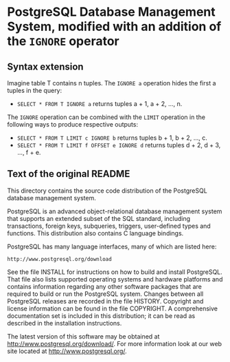 PostgreSQL Database Management System, modified with an addition of the ```IGNORE``` operator
=======================================================================================

Syntax extension
----------------
Imagine table T contains n tuples. The ```IGNORE a``` operation hides the first a tuples in the query:
* ```SELECT * FROM T IGNORE a``` returns tuples a + 1, a + 2, ..., n.

The ```IGNORE``` operation can be combined with the ```LIMIT``` operation in the following ways to produce respective outputs:
* ```SELECT * FROM T LIMIT c IGNORE b``` returns tuples b + 1, b + 2, ..., c.
* ```SELECT * FROM T LIMIT f OFFSET e IGNORE d``` returns tuples d + 2, d + 3, ..., f + e.

Text of the original README
-------------------------------

This directory contains the source code distribution of the PostgreSQL
database management system.

PostgreSQL is an advanced object-relational database management system
that supports an extended subset of the SQL standard, including
transactions, foreign keys, subqueries, triggers, user-defined types
and functions.  This distribution also contains C language bindings.

PostgreSQL has many language interfaces, many of which are listed here:

	http://www.postgresql.org/download

See the file INSTALL for instructions on how to build and install
PostgreSQL.  That file also lists supported operating systems and
hardware platforms and contains information regarding any other
software packages that are required to build or run the PostgreSQL
system.  Changes between all PostgreSQL releases are recorded in the
file HISTORY.  Copyright and license information can be found in the
file COPYRIGHT.  A comprehensive documentation set is included in this
distribution; it can be read as described in the installation
instructions.

The latest version of this software may be obtained at
http://www.postgresql.org/download/.  For more information look at our
web site located at http://www.postgresql.org/.
